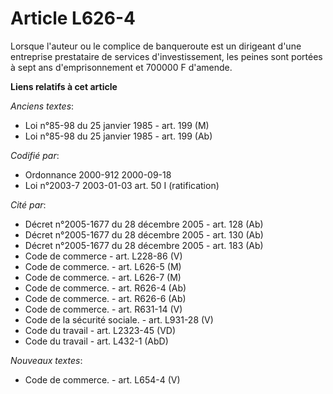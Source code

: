 # Article L626-4

Lorsque l'auteur ou le complice de banqueroute est un dirigeant d'une entreprise prestataire de services d'investissement,
les peines sont portées à sept ans d'emprisonnement et 700000 F d'amende.

**Liens relatifs à cet article**

_Anciens textes_:

  - Loi n°85-98 du 25 janvier 1985 - art. 199 (M)
  - Loi n°85-98 du 25 janvier 1985 - art. 199 (Ab)

_Codifié par_:

  - Ordonnance 2000-912 2000-09-18
  - Loi n°2003-7 2003-01-03 art. 50 I (ratification)

_Cité par_:

  - Décret n°2005-1677 du 28 décembre 2005 - art. 128 (Ab)
  - Décret n°2005-1677 du 28 décembre 2005 - art. 130 (Ab)
  - Décret n°2005-1677 du 28 décembre 2005 - art. 183 (Ab)
  - Code de commerce - art. L228-86 (V)
  - Code de commerce. - art. L626-5 (M)
  - Code de commerce. - art. L626-7 (M)
  - Code de commerce. - art. R626-4 (Ab)
  - Code de commerce. - art. R626-6 (Ab)
  - Code de commerce. - art. R631-14 (V)
  - Code de la sécurité sociale. - art. L931-28 (V)
  - Code du travail - art. L2323-45 (VD)
  - Code du travail - art. L432-1 (AbD)

_Nouveaux textes_:

  - Code de commerce. - art. L654-4 (V)
